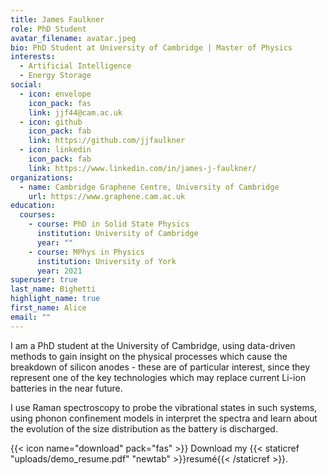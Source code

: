 ```yaml
---
title: James Faulkner
role: PhD Student
avatar_filename: avatar.jpeg
bio: PhD Student at University of Cambridge | Master of Physics
interests:
  - Artificial Intelligence
  - Energy Storage
social:
  - icon: envelope
    icon_pack: fas
    link: jjf44@cam.ac.uk
  - icon: github
    icon_pack: fab
    link: https://github.com/jjfaulkner
  - icon: linkedin
    icon_pack: fab
    link: https://www.linkedin.com/in/james-j-faulkner/
organizations:
  - name: Cambridge Graphene Centre, University of Cambridge
    url: https://www.graphene.cam.ac.uk
education:
  courses:
    - course: PhD in Solid State Physics
      institution: University of Cambridge
      year: ""
    - course: MPhys in Physics
      institution: University of York
      year: 2021
superuser: true
last_name: Bighetti
highlight_name: true
first_name: Alice
email: ""
---
```

I am a PhD student at the University of Cambridge, using data-driven methods to gain insight on the physical processes which cause the breakdown of silicon anodes - these are of particular interest, since they represent one of the key technologies which may replace current Li-ion batteries in the near future.

I use Raman spectroscopy to probe the vibrational states in such systems, using phonon confinement models in interpret the spectra and learn about the evolution of the size distribution as the battery is discharged.

{{< icon name="download" pack="fas" >}} Download my {{< staticref "uploads/demo_resume.pdf" "newtab" >}}resumé{{< /staticref >}}.
